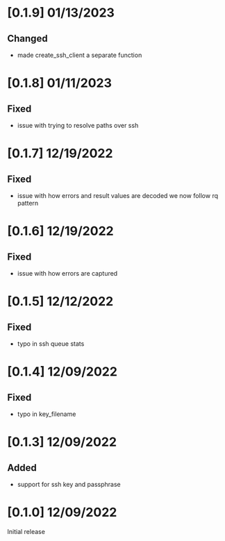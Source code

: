 # [0.1.9] 01/13/2023

## Changed

 - made create_ssh_client a separate function

# [0.1.8] 01/11/2023

## Fixed

 - issue with trying to resolve paths over ssh

# [0.1.7] 12/19/2022

## Fixed

 - issue with how errors and result values are decoded we now follow rq pattern

# [0.1.6] 12/19/2022

## Fixed

 - issue with how errors are captured

# [0.1.5] 12/12/2022

## Fixed

 - typo in ssh queue stats

# [0.1.4] 12/09/2022

## Fixed
 
 - typo in key_filename

# [0.1.3] 12/09/2022

## Added
 
 - support for ssh key and passphrase

# [0.1.0] 12/09/2022

Initial release



